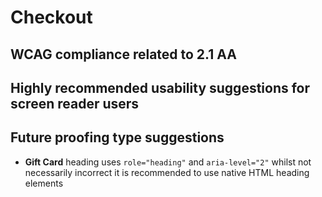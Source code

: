 # Checkout
## WCAG compliance related to 2.1 AA
## Highly recommended usability suggestions for screen reader users
## Future proofing type suggestions
- **Gift Card** heading uses `role="heading"` and `aria-level="2"` whilst not necessarily incorrect it is recommended to use native HTML heading elements
